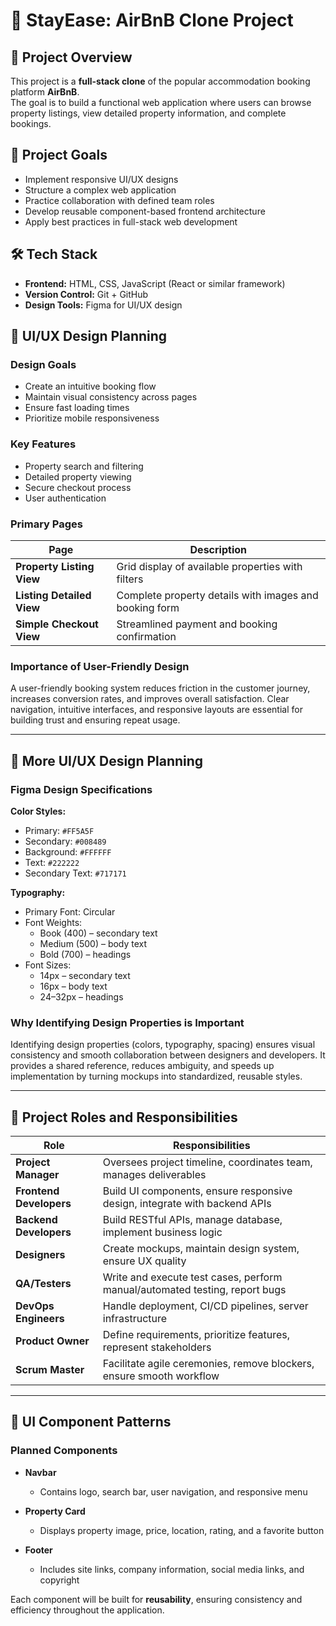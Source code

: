# 🏡 StayEase: AirBnB Clone Project  

## 📌 Project Overview  
This project is a **full-stack clone** of the popular accommodation booking platform **AirBnB**.  
The goal is to build a functional web application where users can browse property listings, view detailed property information, and complete bookings.  

## 🎯 Project Goals  
- Implement responsive UI/UX designs  
- Structure a complex web application  
- Practice collaboration with defined team roles  
- Develop reusable component-based frontend architecture  
- Apply best practices in full-stack web development  

## 🛠 Tech Stack  
- **Frontend:** HTML, CSS, JavaScript (React or similar framework)  
- **Version Control:** Git + GitHub  
- **Design Tools:** Figma for UI/UX design  

## 🎨 UI/UX Design Planning  

### Design Goals  
- Create an intuitive booking flow  
- Maintain visual consistency across pages  
- Ensure fast loading times  
- Prioritize mobile responsiveness  

### Key Features  
- Property search and filtering  
- Detailed property viewing  
- Secure checkout process  
- User authentication  

### Primary Pages  

| Page                   | Description |
|------------------------|-------------|
| **Property Listing View** | Grid display of available properties with filters |
| **Listing Detailed View** | Complete property details with images and booking form |
| **Simple Checkout View**  | Streamlined payment and booking confirmation |

### Importance of User-Friendly Design  
A user-friendly booking system reduces friction in the customer journey, increases conversion rates, and improves overall satisfaction. Clear navigation, intuitive interfaces, and responsive layouts are essential for building trust and ensuring repeat usage.  

---

## 🎨 More UI/UX Design Planning  

### Figma Design Specifications  

**Color Styles:**  
- Primary: `#FF5A5F`  
- Secondary: `#008489`  
- Background: `#FFFFFF`  
- Text: `#222222`  
- Secondary Text: `#717171`  

**Typography:**  
- Primary Font: Circular  
- Font Weights:  
  - Book (400) – secondary text  
  - Medium (500) – body text  
  - Bold (700) – headings  
- Font Sizes:  
  - 14px – secondary text  
  - 16px – body text  
  - 24–32px – headings  

### Why Identifying Design Properties is Important  
Identifying design properties (colors, typography, spacing) ensures visual consistency and smooth collaboration between designers and developers. It provides a shared reference, reduces ambiguity, and speeds up implementation by turning mockups into standardized, reusable styles.  

---

## 👥 Project Roles and Responsibilities  

| Role              | Responsibilities |
|-------------------|------------------|
| **Project Manager** | Oversees project timeline, coordinates team, manages deliverables |
| **Frontend Developers** | Build UI components, ensure responsive design, integrate with backend APIs |
| **Backend Developers** | Build RESTful APIs, manage database, implement business logic |
| **Designers** | Create mockups, maintain design system, ensure UX quality |
| **QA/Testers** | Write and execute test cases, perform manual/automated testing, report bugs |
| **DevOps Engineers** | Handle deployment, CI/CD pipelines, server infrastructure |
| **Product Owner** | Define requirements, prioritize features, represent stakeholders |
| **Scrum Master** | Facilitate agile ceremonies, remove blockers, ensure smooth workflow |

---

## 🧩 UI Component Patterns  

### Planned Components  

- **Navbar**  
  - Contains logo, search bar, user navigation, and responsive menu  

- **Property Card**  
  - Displays property image, price, location, rating, and a favorite button  

- **Footer**  
  - Includes site links, company information, social media links, and copyright  

Each component will be built for **reusability**, ensuring consistency and efficiency throughout the application.  
